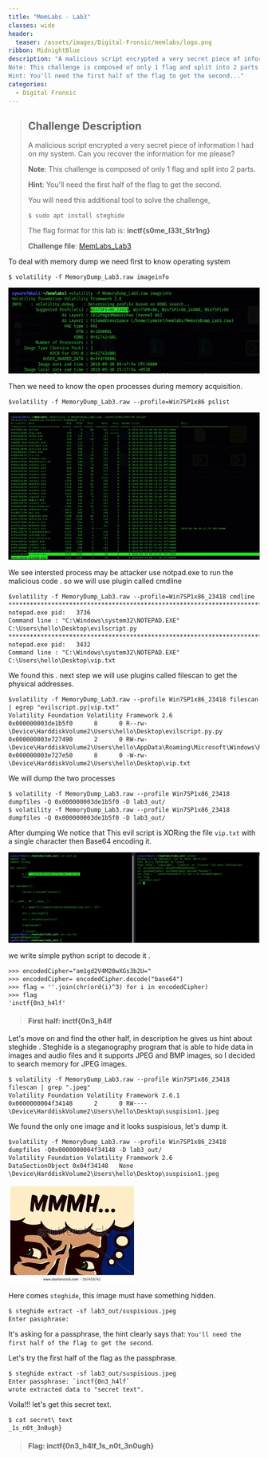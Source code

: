```yaml
---
title: "MemLabs - Lab3"
classes: wide
header:
  teaser: /assets/images/Digital-Fronsic/memlabs/logo.png
ribbon: MidnightBlue
description: "A malicious script encrypted a very secret piece of information I had on my system. Can you recover the information for me please?
Note: This challenge is composed of only 1 flag and split into 2 parts
Hint: You'll need the first half of the flag to get the second..."
categories:
  - Digital Fronsic
---
```


> ## **Challenge Description**
>
> A malicious script encrypted a very secret piece of information I had on my system. Can you recover the information for me please?
>
> **Note**: This challenge is composed of only 1 flag and split into 2 parts.
>
> **Hint**: You'll need the first half of the flag to get the second.
>
> You will need this additional tool to solve the challenge,
>
> ```
> $ sudo apt install steghide
> ```
>
> The flag format for this lab is: **inctf{s0me_l33t_Str1ng}**
>
> **Challenge file**: [MemLabs_Lab3](https://mega.nz/#!2ohlTAzL!1T5iGzhUWdn88zS1yrDJA06yUouZxC-VstzXFSRuzVg)


To deal with memory dump we need first to know operating system 
```
$ volatility -f MemoryDump_Lab3.raw imageinfo
```

[![1](/assets/images/Digital-Forensic/memlabs/lab3/1.jpg)](/assets/images/Digital-Forensic/memlabs/lab3/1.jpg)

Then we need to know the open processes during memory acquisition.

```
$volatility -f MemoryDump_Lab3.raw --profile=Win7SP1x86 pslist 
```
[![2](/assets/images/Digital-Forensic/memlabs/lab3/2.jpg)](/assets/images/Digital-Forensic/memlabs/lab3/2.jpg)

We see intersted process may be attacker use notpad.exe to run the malicious code .
so we will use plugin called cmdline 

```
$volatility -f MemoryDump_Lab3.raw --profile=Win7SP1x86_23418 cmdline
************************************************************************
notepad.exe pid:   3736
Command line : "C:\Windows\system32\NOTEPAD.EXE" C:\Users\hello\Desktop\evilscript.py
************************************************************************
notepad.exe pid:   3432
Command line : "C:\Windows\system32\NOTEPAD.EXE" C:\Users\hello\Desktop\vip.txt
``` 

We found this .
next step we will use plugins called filescan to get the physical addresses.

```
$volatility -f MemoryDump_Lab3.raw --profile Win7SP1x86_23418 filescan | egrep "evilscript.py|vip.txt"
Volatility Foundation Volatility Framework 2.6                                                                                                                                                
0x000000003de1b5f0      8      0 R--rw- \Device\HarddiskVolume2\Users\hello\Desktop\evilscript.py.py
0x000000003e727490      2      0 RW-rw- \Device\HarddiskVolume2\Users\hello\AppData\Roaming\Microsoft\Windows\Recent\evilscript.py.lnk
0x000000003e727e50      8      0 -W-rw- \Device\HarddiskVolume2\Users\hello\Desktop\vip.txt
```
We will dump the two processes 


```
$ volatility -f MemoryDump_Lab3.raw --profile Win7SP1x86_23418 dumpfiles -Q 0x000000003de1b5f0 -D lab3_out/
$ volatility -f MemoryDump_Lab3.raw --profile Win7SP1x86_23418 dumpfiles -Q 0x000000003de1b5f0 -D lab3_out/
```

After dumping We notice that This evil script is XORing the file `vip.txt` with a single character then Base64 encoding it. 

[![3](/assets/images/Digital-Forensic/memlabs/lab3/3.jpg)](/assets/images/Digital-Forensic/memlabs/lab3/3.jpg)

we write simple python script to decode it .
```
>>> encodedCipher="am1gd2V4M20wXGs3b2U="
>>> encodedCipher= encodedCipher.decode("base64")
>>> flag = ''.join(chr(ord(i)^3) for i in encodedCipher)
>>> flag
'inctf{0n3_h4lf'
```
> #### First half: inctf{0n3_h4lf

Let's move on and find the other half, in description he gives us hint about steghide .
Steghide is a steganography program that is able to hide data in images and audio files and it supports JPEG and BMP images, so I decided to search memory for JPEG images.

```
$ volatility -f MemoryDump_Lab3.raw --profile Win7SP1x86_23418 filescan | grep ".jpeg"
Volatility Foundation Volatility Framework 2.6.1
0x0000000004f34148      2      0 RW---- \Device\HarddiskVolume2\Users\hello\Desktop\suspision1.jpeg
```
We found the only one image and it looks suspisious, let's dump it.

```
$volatility -f MemoryDump_Lab3.raw --profile Win7SP1x86_23418 dumpfiles -Q0x0000000004f34148 -D lab3_out/
Volatility Foundation Volatility Framework 2.6
DataSectionObject 0x04f34148   None   \Device\HarddiskVolume2\Users\hello\Desktop\suspision1.jpeg
```
[![4](/assets/images/Digital-Forensic/memlabs/lab3/4.jpeg)](/assets/images/Digital-Forensic/memlabs/lab3/4.jpg)


Here comes `steghide`, this image must have something hidden.

```
$ steghide extract -sf lab3_out/suspisious.jpeg 
Enter passphrase:
```

It's asking for a passphrase,  the hint clearly says that: `You'll need the first half of the flag to get the second`.

Let's try the first half of the flag as the passphrase.

```
$ steghide extract -sf lab3_out/suspisious.jpeg
Enter passphrase: `inctf{0n3_h4lf`
wrote extracted data to "secret text".
```

Voila!!! let's get this secret text.

```
$ cat secret\ text 
_1s_n0t_3n0ugh}
```

> #### Flag: inctf{0n3_h4lf_1s_n0t_3n0ugh}
